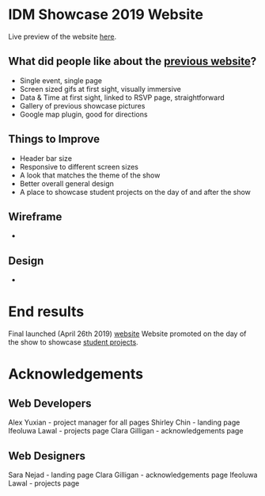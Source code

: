 # IDM Showcase 2019 Website
Live preview of the website [here](https://alexyixuanxu.github.io/idmshowcase19/).

## What did people like about the [previous website](http://sites.bxmc.poly.edu/~ifeoluwalawal/idmshowSite_04Final/)?
- Single event, single page
- Screen sized gifs at first sight, visually immersive
- Data & Time at first sight, linked to RSVP page, straightforward
- Gallery of previous showcase pictures
- Google map plugin, good for directions

## Things to Improve
- Header bar size
- Responsive to different screen sizes
- A look that matches the theme of the show
- Better overall general design
- A place to showcase student projects on the day of and after the show

## Wireframe

- 

## Design

- 

# End results
Final launched (April 26th 2019) [website](http://bxmc.poly.edu/idmshow/)
Website promoted on the day of the show to showcase [student projects](http://sites.bxmc.poly.edu/~ifeoluwalawal/projectProfiles/). 

# Acknowledgements 

## Web Developers
Alex Yuxian - project manager for all pages
Shirley Chin - landing page
Ifeoluwa Lawal - projects page
Clara Gilligan - acknowledgements page

## Web Designers
Sara Nejad - landing page
Clara Gilligan - acknowledgements page
Ifeoluwa Lawal - projects page


